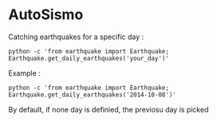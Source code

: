 AutoSismo
=========

Catching earthquakes for a specific day :
```
python -c 'from earthquake import Earthquake; Earthquake.get_daily_earthquakes('your_day')'
```

Example :
```
python -c 'from earthquake import Earthquake; Earthquake.get_daily_earthquakes('2014-10-08')'
```
By default, if none day is definied, the previosu day is picked
